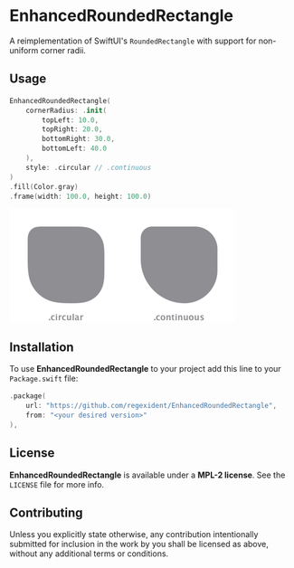 # EnhancedRoundedRectangle

A reimplementation of SwiftUI's `RoundedRectangle` with support for non-uniform corner radii.

## Usage

```swift
EnhancedRoundedRectangle(
    cornerRadius: .init(
        topLeft: 10.0,
        topRight: 20.0,
        bottomRight: 30.0,
        bottomLeft: 40.0
    ),
    style: .circular // .continuous
)
.fill(Color.gray)
.frame(width: 100.0, height: 100.0)
```

![Preview](Preview.png)

## Installation

To use **EnhancedRoundedRectangle** to your project add this line to your `Package.swift` file:

```swift
.package(
    url: "https://github.com/regexident/EnhancedRoundedRectangle",
    from: "<your desired version>"
),
```

## License

**EnhancedRoundedRectangle** is available under a **MPL-2 license**. See the `LICENSE` file for more info.

## Contributing

Unless you explicitly state otherwise, any contribution intentionally submitted for inclusion in the work by you shall be licensed as above, without any additional terms or conditions.
